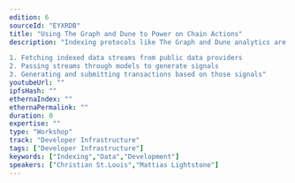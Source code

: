 ```yaml
---
edition: 6
sourceId: "EYXRDB"
title: "Using The Graph and Dune to Power on Chain Actions"
description: "Indexing protocols like The Graph and Dune analytics are great for getting insights on application-specific protocols. However, most are used strategic planning rather than being directly actionable. This workshop teaches developers how to make these insights actionable, by building simple programs in 3 steps:

1. Fetching indexed data streams from public data providers
2. Passing streams through models to generate signals
3. Generating and submitting transactions based on those signals"
youtubeUrl: ""
ipfsHash: ""
ethernaIndex: ""
ethernaPermalink: ""
duration: 0
expertise: ""
type: "Workshop"
track: "Developer Infrastructure"
tags: ["Developer Infrastructure"]
keywords: ["Indexing","Data","Development"]
speakers: ["Christian St.Louis","Mattias Lightstone"]
---
```

